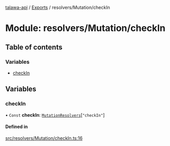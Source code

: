 [talawa-api](../README.md) / [Exports](../modules.md) / resolvers/Mutation/checkIn

# Module: resolvers/Mutation/checkIn

## Table of contents

### Variables

- [checkIn](resolvers_Mutation_checkIn.md#checkin)

## Variables

### checkIn

• `Const` **checkIn**: [`MutationResolvers`](types_generatedGraphQLTypes.md#mutationresolvers)[``"checkIn"``]

#### Defined in

[src/resolvers/Mutation/checkIn.ts:16](https://github.com/PalisadoesFoundation/talawa-api/blob/7d5b1e7/src/resolvers/Mutation/checkIn.ts#L16)
